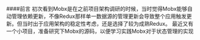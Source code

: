 ####前言
初次看到Mobx是在之前项目架构调研的时候，当时觉得Mobx能够自动管理依赖更新，不像Redux那样单一数据源的管理更新会导致整个应用触发更新。但当时出于应用架构的稳定性考虑，还是选择了较为成熟Redux。
最近又有一个小项目，准备研究下Mobx的源码，以便学习实践Mobx对于状态管理的实现

####
